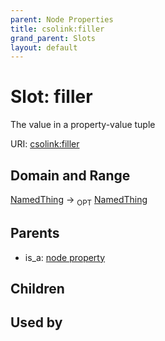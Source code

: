 ```yaml
---
parent: Node Properties
title: csolink:filler
grand_parent: Slots
layout: default
---
```


# Slot: filler


The value in a property-value tuple

URI: [csolink:filler](https://w3id.org/csolink/vocab/filler)

## Domain and Range

[NamedThing](NamedThing.md) ->  <sub>OPT</sub> [NamedThing](NamedThing.md)

## Parents

 *  is_a: [node property](node_property.md)

## Children


## Used by


